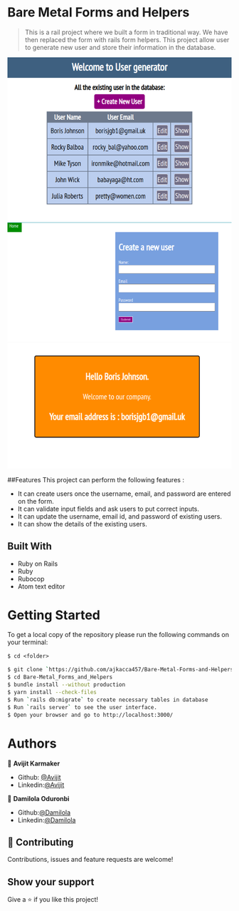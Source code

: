 # Bare Metal Forms and Helpers

> This is a rail project where we built a form in traditional way. We have then replaced the form with rails form helpers. This project allow user to generate
new user and store their information in the database.

![screenshot](./app/assets/images/interface1.png)
![screenshot](./app/assets/images/interface2.png)
![screenshot](./app/assets/images/interface3.png)

##Features
This project can perform the following features :

- It can create users once the username, email, and password are entered on the form.
- It can validate input fields and ask users to put  correct inputs.
- It can update the username, email id, and password of existing users.
- It can show the details of the existing users.

## Built With

- Ruby on Rails
- Ruby
- Rubocop
- Atom text editor

# Getting Started

To get a local copy of the repository please run the following commands on your terminal:

```
$ cd <folder>
```

```bash
$ git clone `https://github.com/ajkacca457/Bare-Metal-Forms-and-Helpers.git`
$ cd Bare-Metal_Forms_and_Helpers
$ bundle install --without production
$ yarn install --check-files
$ Run `rails db:migrate` to create necessary tables in database
$ Run `rails server` to see the user interface.
$ Open your browser and go to http://localhost:3000/
```

# Authors

👤 **Avijit Karmaker**

- Github: [@Avijit](https://github.com/ajkacca457)
- Linkedin:[@Avijit](https://www.linkedin.com/in/avijit-karmaker-8738a54)

👤 **Damilola Oduronbi**

- Github:[@Damilola](https://github.com/oracleot)
- Linkedin:[@Damilola]( https://www.linkedin.com/in/doduronbi)

## 🤝 Contributing

Contributions, issues and feature requests are welcome!

## Show your support

Give a ⭐️ if you like this project!
